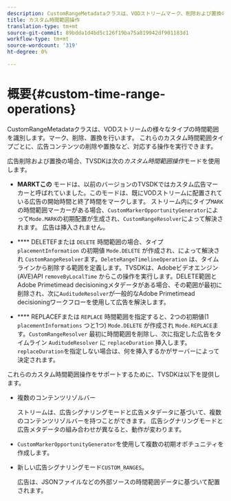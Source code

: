 ```yaml
---
description: CustomRangeMetadataクラスは、VODストリームマーク、削除および置換の様々なタイプの時間範囲を識別します。 これらのカスタム時間範囲タイプごとに、広告コンテンツの削除や置換など、対応する操作を実行できます。
title: カスタム時間範囲操作
translation-type: tm+mt
source-git-commit: 89bdda1d4bd5c126f19ba75a819942df901183d1
workflow-type: tm+mt
source-wordcount: '319'
ht-degree: 0%

---
```



# 概要{#custom-time-range-operations}

CustomRangeMetadataクラスは、VODストリームの様々なタイプの時間範囲を識別します。マーク、削除、置換を行います。 これらのカスタム時間範囲タイプごとに、広告コンテンツの削除や置換など、対応する操作を実行できます。

<!--<a id="section_1323C0BAC259424C85A6ACFB48FE77EC"></a>-->

広告削除および置換の場合、TVSDKは次の&#x200B;*カスタム時間範囲操作*&#x200B;モードを使用します。

* **MARKTこの** モードは、以前のバージョンのTVSDKではカスタム広告マーカーと呼ばれていました。このモードは、既にVODストリームに配置されている広告の開始時間と終了時間をマークします。 ストリーム内にタイプ`MARK`の時間範囲マーカーがある場合、`CustomMarkerOpportunityGenerator`によって`Mode.MARK`の初期配置が生成され、`CustomRangeResolver`によって解決されます。 広告は挿入されません。

* **** DELETEFまたは `DELETE` 時間範囲の場合、タイプ `placementInformation` の初期値 `Mode.DELETE` が作成され、によって解決され `CustomRangeResolver`ます。`DeleteRangeTimelineOperation` は、タイムラインから削除する範囲を定義します。TVSDKは、Adobeビデオエンジン(AVE)API `removeByLocalTime` からこの操作を実行します。DELETE範囲とAdobe Primetimead decisioningメタデータがある場合、その範囲が最初に削除され、次に`AuditudeResolver`が一般的なAdobe Primetimead decisioningワークフローを使用して広告を解決します。

* **** REPLACEFまたは `REPLACE` 時間範囲を指定すると、2つの初期値(1 `placementInformations` つと1つ) `Mode.DELETE` が作成され `Mode.REPLACE`ます。`CustomRangeResolver` 最初に時間範囲を削除し、次に指定した広告をタイムライン `AuditudeResolver` に `replaceDuration` 挿入します。`replaceDuration`を指定しない場合は、何を挿入するかがサーバーによって決定されます。

これらのカスタム時間範囲操作をサポートするために、TVSDKは以下を提供します。

* 複数のコンテンツリゾルバー

   ストリームは、広告シグナリングモードと広告メタデータに基づいて、複数のコンテンツリゾルバーを持つことができます。 広告シグナリングモードと広告メタデータの組み合わせが異なると、動作が変わります。
* `CustomMarkerOpportunityGenerator`を使用して複数の初期オポチュニティを作成します。
* 新しい広告シグナリングモード`CUSTOM_RANGES`。

   広告は、JSONファイルなどの外部ソースの時間範囲データに基づいて配置されます。

